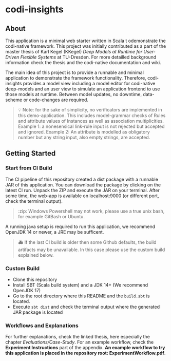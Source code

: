 # codi-insights

## About

This application is a minimal web starter written in Scala t odemonstrate the codi-native framework. This project was initially contributed as a part of the master thesis of Karl Kegel (KKegel) *Deep Models at Runtime for User-Driven Flexible Systems* at TU-Dresden. For more detailled background information check the thesis and the codi-native documentation and wiki.

The main idea of this project is to provide a runnable and minimal application to demonstrate the framework functionality. Therefore, codi-insights provides a model view including a model editor for codi-native deep-models and an user view to simulate an application frontend to use those models at runtime. Between model updates, no downtime, data-scheme or code-changes are required.

> :bulb: Note: for the sake of simplicity, no verificators are implemented in this demo-application. This includes model-grammar checks of Rules and attribute values of Instances as well as association multiplicities. Example 1: a nonesensical link-rule input is not rejected but accepted and ignored. Example 2: An attribute is modelled as obligatory number but any string input, also empty strings, are accepted.


## Getting Started

### Start from CI Build

The CI pipeline of this repository created a dist package with a runnable JAR of this application. You can download the package by clicking on the latest CI run. Unpack the ZIP and execute the JAR on your terminal. After some time, the web-app is available on localhost:9000 (or different port, check the terminal output).

> :zip: Windows Powershell may not work, please use a true unix bash, for example GitBash or Ubuntu.

A running java setup is required to run this application, we recommend OpenJDK 14 or newer, a JRE may be sufficent.

> :ambulance: If the last CI build is older then some Github defaults, the build artifacts may be unavailable. In this case please use the custom build explained below.

###  Custom Build

* Clone this repository
* Install SBT (Scala build system) and a JDK 14+ (We recommend OpenJDK 17)
* Go to the root directory where this README and the ``build.sbt`` is located.
* Execute ``sbt dist`` and check the terminal output where the generated JAR package is located

### Workflows and Explanations

For further explanations, check the linked thesis, here especially the chapter *Evaluations/Case-Study*. For an example workflow, check the **Experiment Instructions** part of the appendix. **An example workflow to try this application is placed in the repository root: ExperimentWorkflow.pdf**.
